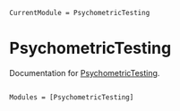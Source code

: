 ```@meta
CurrentModule = PsychometricTesting
```

# PsychometricTesting

Documentation for [PsychometricTesting](https://github.com/t-alfers/PsychometricTesting.jl).

```@index
```

```@autodocs
Modules = [PsychometricTesting]
```
